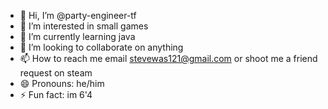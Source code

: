 - 👋 Hi, I’m @party-engineer-tf
- 👀 I’m interested in small games
- 🌱 I’m currently learning java
- 💞️ I’m looking to collaborate on anything
- 📫 How to reach me email stevewas121@gmail.com or shoot me a friend request on steam
- 😄 Pronouns: he/him
- ⚡ Fun fact: im 6'4

<!---
party-engineer-tf/party-engineer-tf is a ✨ special ✨ repository because its `README.md` (this file) appears on your GitHub profile.
You can click the Preview link to take a look at your changes.
--->
